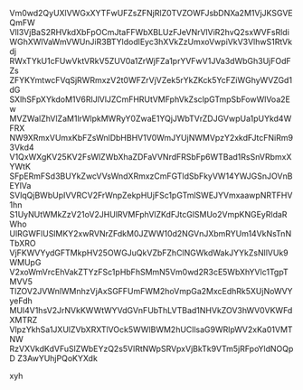 Vm0wd2QyUXlVWGxXYTFwUFZsZFNjRlZ0TVZOWFJsbDNXa2M1VjJKSGVEQmFW
Vll3VjBaS2RHVkdXbFpOCmJtaFFWbXBLUzFJeVNrVlViR2hvQ2sxWVFsRldi
WGhXWlVaWmVWUnJiR3BTYldodlEyc3hXVkZzUmxoVwpiVkV3VlhwS1RtVkdj
RWxTYkU1cFUwVktVRkV5ZUV0a1ZrWjFZa1prYVFwV1JVa3dWbGh3UjFOdFZs
ZFYKYmtwcFVqSjRWRmxzV2t0WFZrVjVZek5rYkZKck5YcFZiWGhyWVZGd1dG
SXlhSFpXYkdoM1V6RlJlVlJZCmFHRUtVMFphVkZsclpGTmpSbFowWlVoa2Ew
MVZWalZhVlZaM1lrWlpkMWRyY0ZwaE1YQjJWbTVrZDJGVwpUa1pUYkd4WFRX
NW9XRmxVUmxKbFZsWnlDbHBHV1V0WmJYUjNWMVpzY2xkdFJtcFNiRm93Vkd4
V1QxWXgKV25KV2FsWlZWbXhaZDFaVVNrdFRSbFp6WTBad1RsSnVRbmxXYWtK
SFpERmFSd3BUYkZwcVVsWndXRmxzCmFGTldSbFkyVW14YWJGSnJOVnBEYlVa
SVlqQjBWbUpIVVRCV2FrWnpZekpHUjFSc1pGTmlSWEJYVmxaawpNRTFHV1hn
S1UyNUtWMkZzV21oV2JHUlRVMFphVlZKdFJtcGlSMUo2VmpKNGEyRldaRWho
UlRGWFlUSlMKY2xwRVNrZFdkM0JZWW10d2NGVnJXbmRYUm14VkNsTnNTbXRO
VjFKWVYydGFTMkpHV25OWGJuQkVZbFZhClNGWkdWakJYYkZsNllVUk9WMUpG
V2xoWmVrcEhVakZTYzFSc1pHbFhSMmN5Vm0wd2R3cE5WbXhYVlc1TgpTMVV5
TlZOV2JVWnlWMnhzVjAxSGFFUmFWM2hoVmpGa2MxcEdhRk5XUjNoWVYyeFdh
MUl4V1hsV2JrNVkKWWtWYVdGVnFUbThLVTBad1NHVkZOV3hWV0VKWFdXMTRZ
VlpzYkhSa1JXUlZVbXRXTlVOck5WWlBWM2hUCllsaG9WRlpWV2xKa01VMTNW
RzVXVkdKdVFuSlZWbEYzQ2s5VlRtNWpSRVpxVjBkTk9VTm5jRFpoYldNOQpD
Z3AwYUhjPQoKYXdk

xyh